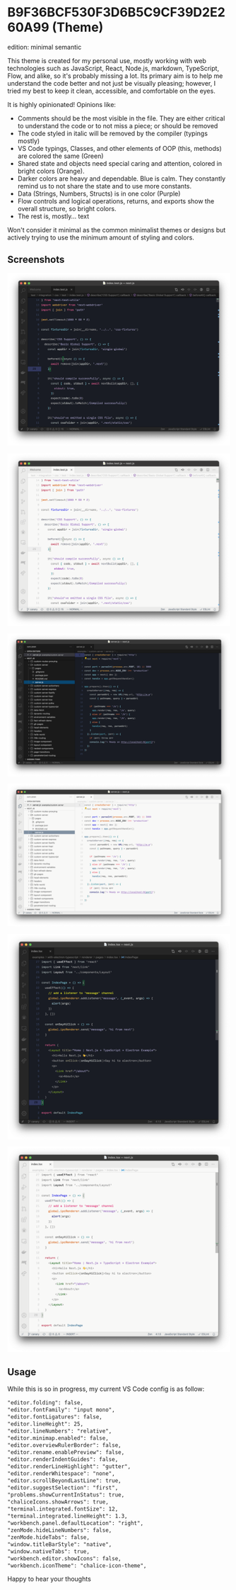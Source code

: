 # B9F36BCF530F3D6B5C9CF39D2E260A99 (Theme)
edition: minimal semantic

This theme is created for my personal use, mostly working with web technologies such as JavaScript, React, Node.js, markdown, TypeScript, Flow, and alike, so it's probably missing a lot. Its primary aim is to help me understand the code better and not just be visually pleasing; however, I tried my best to keep it clean, accessible, and comfortable on the eyes.

It is highly opinionated! Opinions like:
- Comments should be the most visible in the file. They are either critical to understand the code or to not miss a piece; or should be removed
- The code styled in italic will be removed by the compiler (typings mostly)
- VS Code typings, Classes, and other elements of OOP (this, methods) are colored the same (Green)
- Shared state and objects need special caring and attention, colored in bright colors (Orange).
- Darker colors are heavy and dependable. Blue is calm. They constantly remind us to not share the state and to use more constants.
- Data (Strings, Numbers, Structs) is in one color (Purple)
- Flow controls and logical operations, returns, and exports show the overall structure, so bright colors.
- The rest is, mostly… text

Won't consider it minimal as the common minimalist themes or designs but actively trying to use the minimum amount of styling and colors.

## Screenshots

![screenshot-01](./media/dark-01.png)

![screenshot-02](./media/light-01.png)

![screenshot-03](./media/dark-02.png)

![screenshot-04](./media/light-02.png)

![screenshot-05](./media/dark-03.png)

![screenshot-06](./media/light-03.png)

## Usage

While this is so in progress, my current VS Code config is as follow:

```
"editor.folding": false,
"editor.fontFamily": "input mono",
"editor.fontLigatures": false,
"editor.lineHeight": 25,
"editor.lineNumbers": "relative",
"editor.minimap.enabled": false,
"editor.overviewRulerBorder": false,
"editor.rename.enablePreview": false,
"editor.renderIndentGuides": false,
"editor.renderLineHighlight": "gutter",
"editor.renderWhitespace": "none",
"editor.scrollBeyondLastLine": true,
"editor.suggestSelection": "first",
"problems.showCurrentInStatus": true,
"chaliceIcons.showArrows": true,
"terminal.integrated.fontSize": 12,
"terminal.integrated.lineHeight": 1.3,
"workbench.panel.defaultLocation": "right",
"zenMode.hideLineNumbers": false,
"zenMode.hideTabs": false,
"window.titleBarStyle": "native",
"window.nativeTabs": true,
"workbench.editor.showIcons": false,
"workbench.iconTheme": "chalice-icon-theme",
```

Happy to hear your thoughts

